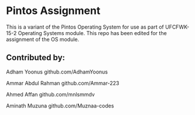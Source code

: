 # Pintos Assignment 
This is a variant of the Pintos Operating System for use as part of UFCFWK-15-2 Operating Systems module.
This repo has been edited for the assignment of the OS module.

## Contributed by:
Adham Yoonus github.com/AdhamYoonus

Ammar Abdul Rahman github.com/Ammar-223

Ahmed Affan github.com/mnlsmmdv

Aminath Muzuna github.com/Muznaa-codes

